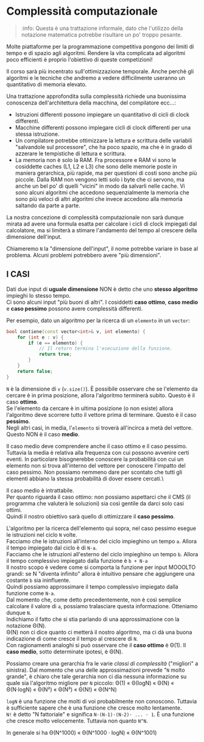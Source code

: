 # Complessità computazionale

> :info: Questa è una trattazione informale, dato che l'utilizzo della notazione matematica potrebbe risultare un po' troppo pesante.

Molte piattaforme per la programmazione competitiva pongono dei limiti di tempo e di spazio agli algoritmi.
Rendere la vita complicata ad algoritmi poco efficienti è proprio l'obiettivo di queste competizioni!

Il corso sarà più incentrato sull'ottimizzazione temporale.
Anche perchè gli algoritmi e le tecniche che andremo a vedere difficilmente useranno un quantitativo di memoria elevato.

Una trattazione approfondita sulla complessità richiede una buonissima conoscenza dell'architettura della macchina, del compilatore ecc...:
- Istruzioni differenti possono impiegare un quantitativo di cicli di clock differenti.
- Macchine differenti possono impiegare cicli di clock differenti per una stessa istruzione.
- Un compilatore potrebbe ottimizzare la lettura e scrittura delle variabili "salvandole sul processore", che ha poco spazio, ma che è in grado di azzerare le tempistiche di lettura e scrittura.
- La memoria non è solo la RAM. Fra processore e RAM vi sono le cosiddette caches (L1, L2 e L3) che sono delle memorie poste in maniera gerarchica, più rapide, ma per questioni di costi sono anche più piccole. Dalla RAM non vengono letti solo i byte che ci servono, ma anche un bel po' di quelli "vicini" in modo da salvarli nelle cache. Vi sono alcuni algoritmi che accedono sequenzialmente la memoria che sono più veloci di altri algoritmi che invece accedono alla memoria saltando da parte a parte. 

La nostra concezione di complessità computazionale non sarà dunque mirata ad avere una formula esatta per calcolare i cicli di clock impiegati dal calcolatore, ma si limiterà a stimare l'andamento del tempo al crescere della dimensione dell'input.

Chiameremo `N` la "dimensione dell'input", il nome potrebbe variare in base al problema. Alcuni problemi potrebbero avere "più dimensioni".

## I CASI
Dati due input di **uguale dimensione** NON è detto che uno **stesso algoritmo** impieghi lo stesso tempo.\
Ci sono alcuni input "più buoni di altri". I cosiddetti **caso ottimo**, **caso medio** e **caso pessimo** possono avere complessità differenti.

Per esempio, dato un algoritmo per la ricerca di un `elemento` in un `vector`:
```cpp
bool contiene(const vector<int>& v, int elemento) {
    for (int e : v) {
        if (e == elemento) {
            // Il return termina l'esecuzione della funzione.
            return true;
        }
    }
    return false;
}
```
`N` è la dimensione di `v` (`v.size()`).
È possibile osservare che se l'elemento da cercare è in prima posizione, allora l'algoritmo terminerà subito. Questo è il caso **ottimo**.\
Se l'elemento da cercare è in ultima posizione (o non esiste) allora l'algoritmo deve scorrere tutto il vettore prima di terminare. Questo è il caso **pessimo**.\
Negli altri casi, in media, l'`elemento` si troverà all'incirca a metà del vettore. Questo NON è il caso **medio**.

Il caso medio deve comprendere anche il caso ottimo e il caso pessimo. Tuttavia la media è relativa alla frequenza con cui possono avvenire certi eventi.
In particolare bisognerebbe conoscere la probabilità con cui un elemento non si trova all'interno del vettore per conoscere l'impatto del caso pessimo.
Non possiamo nemmeno dare per scontato che tutti gli elementi abbiano la stessa probabilità di dover essere cercati.\

Il caso medio è intrattabile.\
Per quanto riguarda il caso ottimo: non possiamo aspettarci che il CMS (il programma che valuterà le soluzioni) sia così gentile da darci solo casi ottimi.\
Quindi il nostro obiettivo sarà quello di ottimizzare il **caso pessimo**.

L'algoritmo per la ricerca dell'elemento qui sopra, nel caso pessimo esegue le istruzioni nel ciclo `N` volte.\
Facciamo che le istruzioni all'interno del ciclo impieghino un tempo `a`. Allora il tempo impiegato dal ciclo è di `N·a`.\
Facciamo che le istruzioni all'esterno del ciclo impieghino un tempo `b`. Allora il tempo complessivo impiegato dalla funzione è `b + N·a`\
Il nostro scopo è vedere come si comporta la funzione per input MOOOLTO grandi: se N "diventa infinito" allora è intuitivo pensare che aggiungere una costante `b` sia ininfluente.\
Quindi possiamo approssimare il tempo complessivo impiegato dalla funzione come `N·a`.\
Dal momento che, come detto precedentemente, non è così semplice calcolare il valore di `a`, possiamo tralasciare questa informazione. Otteniamo dunque `N`.\
Indichiamo il fatto che si stia parlando di una approssimazione con la notazione Θ(N).\
Θ(N) non ci dice quanto ci metterà il nostro algoritmo, ma ci dà una buona indicazione di come cresce il tempo al crescere di `N`.\
Con ragionamenti analoghi si può osservare che il **caso ottimo** è Θ(1). Il **caso medio**, sotto determinate ipotesi, è Θ(N).

Possiamo creare una gerarchia fra le varie _classi di complessità_ ("migliori" a sinistra). Dal momento che una delle approssimazioni prevede "`N` molto grande", è chiaro che tale gerarchia non ci dia nessuna informazione su quale sia l'algoritmo migliore per `N` piccolo:
Θ(1) « Θ(logN) « Θ(N) « Θ(N·logN) « Θ(N²) « Θ(N³) « Θ(N!) « Θ(N^N)

`logN` è una funzione che molti di voi probabilmente non conoscono. Tuttavia è sufficiente sapere che è una funzione che cresce molto lentamente.\
`N!` è detto "N fattoriale" e significa `N·(N-1)·(N-2)· ... · 1`. È una funzione che cresce molto velocemente. Tuttavia non quanto `N^N`.

In generale si ha Θ(N^1000) « Θ(N^1000 · logN) « Θ(N^1001)



